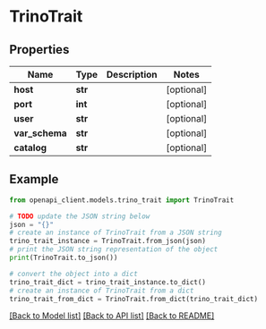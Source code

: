 # TrinoTrait


## Properties

Name | Type | Description | Notes
------------ | ------------- | ------------- | -------------
**host** | **str** |  | [optional] 
**port** | **int** |  | [optional] 
**user** | **str** |  | [optional] 
**var_schema** | **str** |  | [optional] 
**catalog** | **str** |  | [optional] 

## Example

```python
from openapi_client.models.trino_trait import TrinoTrait

# TODO update the JSON string below
json = "{}"
# create an instance of TrinoTrait from a JSON string
trino_trait_instance = TrinoTrait.from_json(json)
# print the JSON string representation of the object
print(TrinoTrait.to_json())

# convert the object into a dict
trino_trait_dict = trino_trait_instance.to_dict()
# create an instance of TrinoTrait from a dict
trino_trait_from_dict = TrinoTrait.from_dict(trino_trait_dict)
```
[[Back to Model list]](../README.md#documentation-for-models) [[Back to API list]](../README.md#documentation-for-api-endpoints) [[Back to README]](../README.md)


